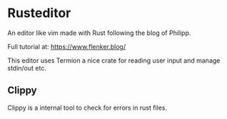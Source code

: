 # Rusteditor

An editor like vim made with Rust following the blog of Philipp.

Full tutorial at: <https://www.flenker.blog/>

This editor uses Termion a nice crate for reading user input and manage stdin/out etc.

## Clippy

Clippy is a internal tool to check for errors in rust files.
